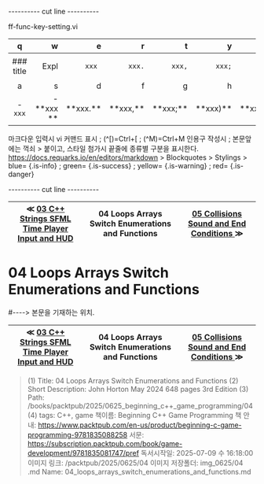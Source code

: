 
---------- cut line ----------

ff-func-key-setting.vi

| q     | w     | e     | r     | t     | y     | u     | i     | o     | p     |
:------:|------:|------:|------:|------:|------:|------:|------:|------:|------:|
|### title | ``` ``` Expl| `xxx `|`xxx.`|`xxx,`|`xxx;`|`xxx)`|`xxx:`|`xxx}`| 없 음 |
| a     | s     | d     | f     | g     | h     | j     | k     | l     |
|- `xxx`|- \*\*xxx \*\*| \*\*xxx.\*\*| \*\*xxx,\*\*| \*\*xxx;\*\*| \*\*xxx)\*\*| \*\*xxx:\*\*| \*\*xxx}\*\*|

마크다운 입력시 vi 커맨드 표시 ; (^[)=Ctrl+[ ; (^M)=Ctrl+M
인용구 작성시 ; 본문앞에는 꺽쇠 > 붙이고, 스타일 첨가시 끝줄에 종류별 구분을 표시한다.
https://docs.requarks.io/en/editors/markdown > Blockquotes > Stylings >
blue= {.is-info} ; green= {.is-success} ; yellow= {.is-warning} ; red= {.is-danger}

---------- cut line ----------

| ≪ [ 03 C++ Strings SFML Time Player Input and HUD ](/books/packtpub/2025/0625_beginning_c++_game_programming/03) | 04 Loops Arrays Switch Enumerations and Functions | [ 05 Collisions Sound and End Conditions ](/books/packtpub/2025/0625_beginning_c++_game_programming/05) ≫ |
|:----:|:----:|:----:|

# 04 Loops Arrays Switch Enumerations and Functions
#----> 본문을 기재하는 위치.



| ≪ [ 03 C++ Strings SFML Time Player Input and HUD ](/books/packtpub/2025/0625_beginning_c++_game_programming/03) | 04 Loops Arrays Switch Enumerations and Functions | [ 05 Collisions Sound and End Conditions ](/books/packtpub/2025/0625_beginning_c++_game_programming/05) ≫ |
|:----:|:----:|:----:|

> (1) Title: 04 Loops Arrays Switch Enumerations and Functions
> (2) Short Description: John Horton May 2024 648 pages 3rd Edition
> (3) Path: /books/packtpub/2025/0625_beginning_c++_game_programming/04
> (4) tags: C++, game
> 책이름: Beginning C++ Game Programming
> 책 안내: https://www.packtpub.com/en-us/product/beginning-c-game-programming-9781835088258
> 서문: https://subscription.packtpub.com/book/game-development/9781835081747/pref
> 독서시작일: 2025-07-09 수 16:18:00
> 이미지 링크: /packtpub/2025/0625/04
> 이미지 저장폴더: img_0625/04
> .md Name: 04_loops_arrays_switch_enumerations_and_functions.md

